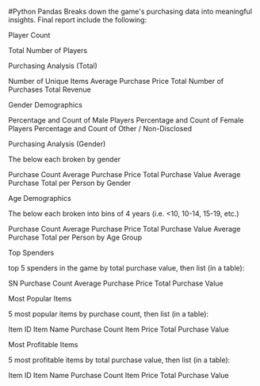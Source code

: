 #Python Pandas
Breaks down the game's purchasing data into meaningful insights.
Final report include the following:

Player Count

Total Number of Players


Purchasing Analysis (Total)

Number of Unique Items
Average Purchase Price
Total Number of Purchases
Total Revenue


Gender Demographics

Percentage and Count of Male Players
Percentage and Count of Female Players
Percentage and Count of Other / Non-Disclosed


Purchasing Analysis (Gender)

The below each broken by gender

Purchase Count
Average Purchase Price
Total Purchase Value
Average Purchase Total per Person by Gender




Age Demographics

The below each broken into bins of 4 years (i.e. <10, 10-14, 15-19, etc.)

Purchase Count
Average Purchase Price
Total Purchase Value
Average Purchase Total per Person by Age Group




Top Spenders

top 5 spenders in the game by total purchase value, then list (in a table):

SN
Purchase Count
Average Purchase Price
Total Purchase Value




Most Popular Items

5 most popular items by purchase count, then list (in a table):

Item ID
Item Name
Purchase Count
Item Price
Total Purchase Value




Most Profitable Items

5 most profitable items by total purchase value, then list (in a table):

Item ID
Item Name
Purchase Count
Item Price
Total Purchase Value




